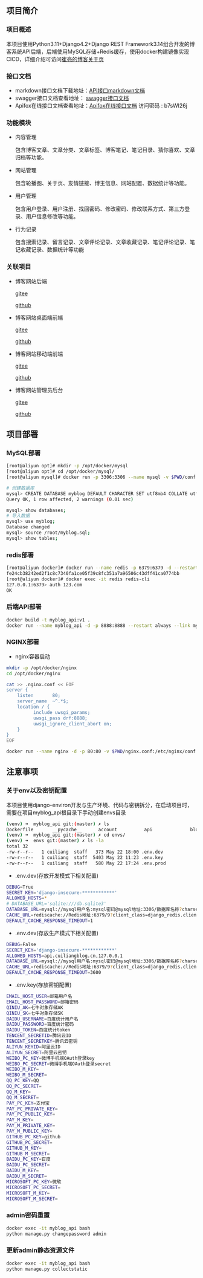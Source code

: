 ## 项目简介

### 项目概述
本项目使用Python3.11+Django4.2+Django REST Framework3.14组合开发的博客系统API后端，后端使用MySQL存储+Redis缓存，使用docker构建镜像实现CICD，详细介绍可访问[崔亮的博客关于页](https://www.cuiliangblog.cn/about)

### 接口文档
* markdown接口文档下载地址：[API接口markdown文档](https://api.cuiliangblog.cn/static/myblog.md)
* swagger接口文档查看地址： [swagger接口文档](https://api.cuiliangblog.cn/)
* Apifox在线接口文档查看地址：[Apifox在线接口文档](https://www.apifox.cn/apidoc/shared-1cf3e9c2-ea9a-4463-983f-7b97197dc725) 访问密码 : b7sWI26j 

### 功能模块
* 内容管理
    
    包含博客文章、文章分类、文章标签、博客笔记、笔记目录、猜你喜欢、文章归档等功能。
* 网站管理
    
    包含轮播图、关于页、友情链接、博主信息、网站配置、数据统计等功能。
* 用户管理
    
    包含用户登录、用户注册、找回密码、修改密码、修改联系方式、第三方登录、用户信息修改等功能。
* 行为记录
    
    包含搜索记录、留言记录、文章评论记录、文章收藏记录、笔记评论记录、笔记收藏记录、数据统计等功能

### 关联项目
* 博客网站后端
    
    [gitee](https://gitee.com/cuiliang0302/myblog_api)

    [github](https://github.com/cuiliang0302/myblog_api)

* 博客网站桌面端前端

    [gitee](https://gitee.com/cuiliang0302/myblog_pc)

    [github](https://github.com/cuiliang0302/myblog_pc)

* 博客网站移动端前端

    [gitee](https://gitee.com/cuiliang0302/myblog_mobile)

    [github](https://github.com/cuiliang0302/myblog_mobile)

* 博客网站管理员后台

    [gitee](https://gitee.com/cuiliang0302/myblog_admin)

    [github](https://github.com/cuiliang0302/myblog_admin)

## 项目部署
### MySQL部署

```bash
[root@aliyun opt]# mkdir -p /opt/docker/mysql
[root@aliyun opt]# cd /opt/docker/mysql/
[root@aliyun mysql]# docker run -p 3306:3306 --name mysql -v $PWD/conf:/etc/mysql/conf.d -v $PWD/logs:/logs -v $PWD/data:/var/lib/mysql -e MYSQL_ROOT_PASSWORD=XXXXX -d --restart=always mysql

# 创建数据库
mysql> CREATE DATABASE myblog DEFAULT CHARACTER SET utf8mb4 COLLATE utf8mb4_general_ci;
Query OK, 1 row affected, 2 warnings (0.01 sec)

mysql> show databases;
# 导入数据
mysql> use myblog;
Database changed
mysql> source /root/myblog.sql;
mysql> show tables;
```

### redis部署

```bash
[root@aliyun docker]# docker run --name redis -p 6379:6379 -d --restart=always redis --requirepass XXXX
fe24cb38242ed2f1c8c7340fa1ce05f39c8fc351a7a96506c43dff41ca0774bb
[root@aliyun docker]# docker exec -it redis redis-cli
127.0.0.1:6379> auth 123.com
OK
```

### 后端API部署
```bash
docker build -t myblog_api:v1 . 
docker run --name myblog_api -d -p 8888:8888 --restart always --link mysql --link redis myblog_api:v1
```

### NGINX部署
* nginx容器启动
```bash
mkdir -p /opt/docker/nginx
cd /opt/docker/nginx

cat >> .nginx.conf << EOF
server {
    listen       80;
    server_name  ~^.*$;
    location / {
          include uwsgi_params;
          uwsgi_pass drf:8888;
          uwsgi_ignore_client_abort on;
    }
}
EOF

docker run --name nginx -d -p 80:80 -v $PWD/nginx.conf:/etc/nginx/conf.d/api.conf --restart always --link myblog_api nginx
```
## 注意事项

### 关于env以及密钥配置
本项目使用django-environ开发与生产环境、代码与密钥拆分，在启动项目时，需要在项目myblog_api根目录下手动创建envs目录
```bash
(venv) ➜  myblog_api git:(master) ✗ ls
Dockerfile       __pycache__      account          api              blog             envs             logs             manage.py        management       myblog_api       public           readme.md        record           requirements.txt static           templates        uwsgi.ini        venv
(venv) ➜  myblog_api git:(master) ✗ cd envs/                       
(venv) ➜  envs git:(master) ✗ ls -la
total 32
-rw-r--r--   1 cuiliang  staff   373 May 22 18:00 .env.dev
-rw-r--r--   1 cuiliang  staff  5403 May 22 11:23 .env.key
-rw-r--r--   1 cuiliang  staff   580 May 22 17:24 .env.prod
```

* .env.dev(存放开发模式下相关配置)
```bash
DEBUG=True
SECRET_KEY='django-insecure-************'
ALLOWED_HOSTS=*
# DATABASE_URL='sqlite:///db.sqlite3'
DATABASE_URL=mysql://mysql用户名:mysql密码@mysql地址:3306/数据库名称?charset=utf8mb4
CACHE_URL=rediscache://Redis地址:6379/9?client_class=django_redis.client.DefaultClient&password=Redis密码
DEFAULT_CACHE_RESPONSE_TIMEOUT=1
```

* .env.dev(存放生产模式下相关配置)
```bash
DEBUG=False
SECRET_KEY='django-insecure-************'
ALLOWED_HOSTS=api.cuiliangblog.cn,127.0.0.1
DATABASE_URL=mysql://mysql用户名:mysql密码@mysql地址:3306/数据库名称?charset=utf8mb4
CACHE_URL=rediscache://Redis地址:6379/9?client_class=django_redis.client.DefaultClient&password=Redis密码
DEFAULT_CACHE_RESPONSE_TIMEOUT=3600
```

* .env.key(存放密钥配置)
```bash
EMAIL_HOST_USER=邮箱用户名
EMAIL_HOST_PASSWORD=邮箱密码
QINIU_AK=七牛对象存储AK
QINIU_SK=七牛对象存储SK
BAIDU_USERNAME=百度统计用户名
BAIDU_PASSWORD=百度统计密码
BAIDU_TOKEN=百度统计token
TENCENT_SECRETID=腾讯云ID
TENCENT_SECRETKEY=腾讯云密钥
ALIYUN_KEYID=阿里云ID
ALIYUN_SECRET=阿里云密钥
WEIBO_PC_KEY=微博手机端OAuth登录key
WEIBO_PC_SECRET=微博手机端OAuth登录secret
WEIBO_M_KEY=
WEIBO_M_SECRET=
QQ_PC_KEY=QQ
QQ_PC_SECRET=
QQ_M_KEY=
QQ_M_SECRET=
PAY_PC_KEY=支付宝
PAY_PC_PRIVATE_KEY=
PAY_PC_PUBLIC_KEY=
PAY_M_KEY=
PAY_M_PRIVATE_KEY=
PAY_M_PUBLIC_KEY=
GITHUB_PC_KEY=github
GITHUB_PC_SECRET=
GITHUB_M_KEY=
GITHUB_M_SECRET=
BAIDU_PC_KEY=百度
BAIDU_PC_SECRET=
BAIDU_M_KEY=
BAIDU_M_SECRET=
MICROSOFT_PC_KEY=微软
MICROSOFT_PC_SECRET=
MICROSOFT_M_KEY=
MICROSOFT_M_SECRET=
```

### admin密码重置
```bash
docker exec -it myblog_api bash
python manage.py changepassword admin
```

### 更新admin静态资源文件
```bash
docker exec -it myblog_api bash
python manage.py collectstatic
```